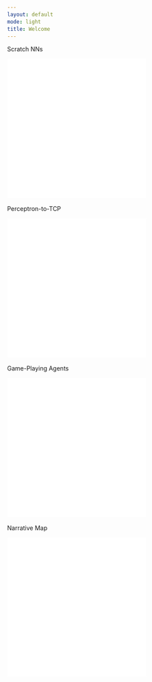 ```yaml
---
layout: default
mode: light
title: Welcome
---
```

<div class="index-flex-container">
    <div class="zoom">
        <p>Scratch NNs</p>
        <a href="."><img style="background-color: darkslategray" src="/Assets/images/k12_transparent.png"></a>
    </div>
    <div class="zoom">
        <p>Perceptron-to-TCP</p>
        <a href="."><img style="background-color: lightcoral" src="/Assets/images/k12_transparent.png"></a>
    </div>
</div>
<div class="index-flex-container">
    <div class="zoom">
        <p>Game-Playing Agents</p>
        <a href="."><img style="background-color: lightseagreen" src="/Assets/images/k12_transparent.png"></a>
    </div>
    <div class="zoom">
        <p>Narrative Map</p>
        <a href="Projects/Narrative%20Map.html"><img style="background-color: #F1C40F" src="/Assets/images/k12_transparent.png"></a>
    </div>
</div>